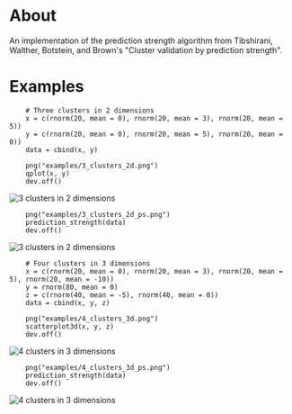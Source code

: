 # About

An implementation of the prediction strength algorithm from Tibshirani, Walther, Botstein, and Brown's "Cluster validation by prediction strength".

# Examples

		# Three clusters in 2 dimensions
		x = c(rnorm(20, mean = 0), rnorm(20, mean = 3), rnorm(20, mean = 5))
		y = c(rnorm(20, mean = 0), rnorm(20, mean = 5), rnorm(20, mean = 0))
		data = cbind(x, y)

		png("examples/3_clusters_2d.png")
		qplot(x, y)
		dev.off()
		
![3 clusters in 2 dimensions](https://github.com/echen/prediction-strength/raw/master/examples/3_clusters_2d.png)

		png("examples/3_clusters_2d_ps.png")
		prediction_strength(data)
		dev.off()
		
![3 clusters in 2 dimensions](https://github.com/echen/prediction-strength/raw/master/examples/3_clusters_2d_ps.png)

		# Four clusters in 3 dimensions
		x = c(rnorm(20, mean = 0), rnorm(20, mean = 3), rnorm(20, mean = 5), rnorm(20, mean = -10))
		y = rnorm(80, mean = 0)
		z = c(rnorm(40, mean = -5), rnorm(40, mean = 0))
		data = cbind(x, y, z)

		png("examples/4_clusters_3d.png")
		scatterplot3d(x, y, z)
		dev.off()
		
![4 clusters in 3 dimensions](https://github.com/echen/prediction-strength/raw/master/examples/4_clusters_3d.png)
		
		png("examples/4_clusters_3d_ps.png")
		prediction_strength(data)
		dev.off()
		
![4 clusters in 3 dimensions](https://github.com/echen/prediction-strength/raw/master/examples/4_clusters_3d_ps.png)